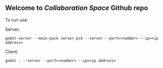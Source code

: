 ## Welcome to *Collaboration Space* Github repo

To run use:

Server:
```
godot-server --main-pack server.pck --server --port=<number> --ip=<ip address>
```

Client:
```
godot . --server --port=<number> --ip=<ip address>
```
